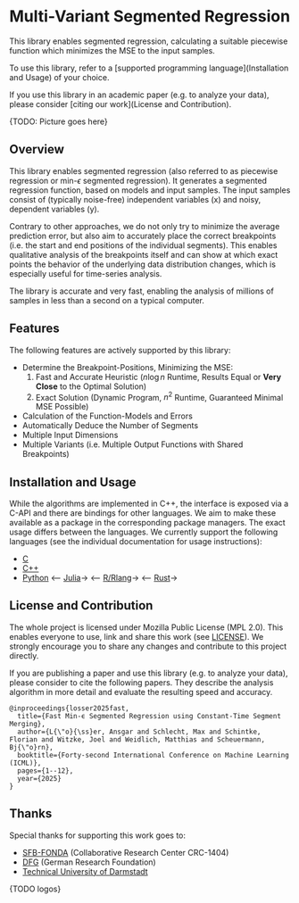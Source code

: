# Multi-Variant Segmented Regression

This library enables segmented regression, calculating a suitable piecewise function which minimizes the MSE to the input samples.

To use this library, refer to a [supported programming language](Installation and Usage) of your choice.

If you use this library in an academic paper (e.g. to analyze your data), please consider [citing our work](License and Contribution).

{TODO: Picture goes here}

## Overview

This library enables segmented regression (also referred to as piecewise regression or min-$\epsilon$ segmented regression).
It generates a segmented regression function, based on models and input samples.
The input samples consist of (typically noise-free) independent variables (x) and noisy, dependent variables (y).

Contrary to other approaches, we do not only try to minimize the average prediction error, but also aim to accurately place the correct breakpoints (i.e. the start and end positions of the individual segments).
This enables qualitative analysis of the breakpoints itself and can show at which exact points the behavior of the underlying data distribution changes, which is especially useful for time-series analysis.

The library is accurate and very fast, enabling the analysis of millions of samples in less than a second on a typical computer.

## Features

The following features are actively supported by this library:

- Determine the Breakpoint-Positions, Minimizing the MSE:
  1. Fast and Accurate Heuristic ($n\log{n}$ Runtime, Results Equal or **Very Close** to the Optimal Solution)
  2. Exact Solution (Dynamic Program, $n^2$ Runtime, Guaranteed Minimal MSE Possible)
- Calculation of the Function-Models and Errors
- Automatically Deduce the Number of Segments
- Multiple Input Dimensions
- Multiple Variants (i.e. Multiple Output Functions with Shared Breakpoints)

## Installation and Usage

While the algorithms are implemented in C++, the interface is exposed via a C-API and there are bindings for other languages.
We aim to make these available as a package in the corresponding package managers.
The exact usage differs between the languages.
We currently support the following languages (see the individual documentation for usage instructions):

- [C](lang/c/README.md)
- [C++](lang/cpp/README.md)
- [Python](lang/python/README.md)
<-- [Julia](lang/julia/README.md)->
<-- [R/Rlang](lang/rlang/README.md)->
<-- [Rust](lang/rust/README.md)->

<!--end-docs-->
## License and Contribution

The whole project is licensed under Mozilla Public License (MPL 2.0). This enables everyone to use, link and share this work (see [LICENSE](LICENSE)).
We strongly encourage you to share any changes and contribute to this project directly.

If you are publishing a paper and use this library (e.g. to analyze your data), please consider to cite the following papers.
They describe the analysis algorithm in more detail and evaluate the resulting speed and accuracy.

```
@inproceedings{losser2025fast,
  title={Fast Min-ϵ Segmented Regression using Constant-Time Segment Merging},
  author={L{\"o}{\ss}er, Ansgar and Schlecht, Max and Schintke, Florian and Witzke, Joel and Weidlich, Matthias and Scheuermann, Bj{\"o}rn},
  booktitle={Forty-second International Conference on Machine Learning (ICML)},
  pages={1--12},
  year={2025}
}
```

## Thanks

Special thanks for supporting this work goes to:

- [SFB-FONDA](https://fonda.hu-berlin.de/) (Collaborative Research Center CRC-1404)
- [DFG](https://www.dfg.de/en) (German Research Foundation)
- [Technical University of Darmstadt](https://www.tu-darmstadt.de/index.en.jsp)

{TODO logos}

